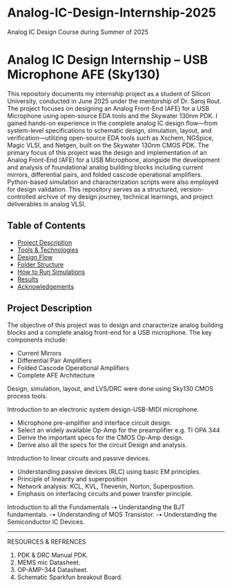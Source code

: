 # Analog-IC-Design-Internship-2025
Analog IC Design Course during Summer of 2025
# Analog IC Design Internship – USB Microphone AFE (Sky130)
This repository documents my internship project as a student of Silicon University, conducted in June 2025 under the mentorship of Dr. Saroj Rout. The project focuses on designing an Analog Front-End (AFE) for a USB Microphone using open-source EDA tools and the Skywater 130nm PDK. I gained hands-on experience in the complete analog IC design flow—from system-level specifications to schematic design, simulation, layout, and verification—utilizing open-source EDA tools such as Xschem, NGSpice, Magic VLSI, and Netgen, built on the Skywater 130nm CMOS PDK.
The primary focus of this project was the design and implementation of an Analog Front-End (AFE) for a USB Microphone, alongside the development and analysis of foundational analog building blocks including current mirrors, differential pairs, and folded cascode operational amplifiers. Python-based simulation and characterization scripts were also employed for design validation.
This repository serves as a structured, version-controlled archive of my design journey, technical learnings, and project deliverables in analog VLSI.

## Table of Contents
- [Project Description](#project-description)
- [Tools & Technologies](#tools--technologies)
- [Design Flow](#design-flow)
- [Folder Structure](#folder-structure)
- [How to Run Simulations](#how-to-run-simulations)
- [Results](#results)
- [Acknowledgements](#acknowledgements)

## Project Description

The objective of this project was to design and characterize analog building blocks and a complete analog front-end for a USB microphone. The key components include:

- Current Mirrors
- Differential Pair Amplifiers
- Folded Cascode Operational Amplifiers
- Complete AFE Architecture

Design, simulation, layout, and LVS/DRC were done using Sky130 CMOS process tools.

Introduction to an electronic system design-USB-MIDI microphone.
-	Microphone pre-amplifier and interface circuit design.
-	Select an widely available Op-Amp for the preamplifier e.g. TI OPA 344
-	Derive the important specs for the CMOS Op-Amp design.
- Derive also all the specs for the circuit Design and analysis.

Introduction to linear circuits and passive devices.
-	Understanding passive devices (RLC) using basic EM principles.
-	Principle of linearity and superposition
-	Network analysis: KCL, KVL, Thevenin, Norton, Superposition.
-	Emphasis on interfacing circuits and power transfer principle.

Introduction to all the Fundamentals
-•	Understanding the BJT fundamentals.
-•	Understanding of MOS Transistor.
-•	Understanding the Semiconductor IC Devices.
________________________________________
RESOURCES & REFRENCES
1.	PDK & DRC Manual PDK.
2.	MEMS mic Datasheet.
3.	OP-AMP-344 Datasheet.
4.	Schematic Sparkfun breakout Board.



